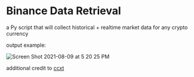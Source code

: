 
# Binance Data Retrieval 

a Py script that will collect historical + realtime market data for any crypto currency


output example: 

![Screen Shot 2021-08-09 at 5 20 25 PM](https://user-images.githubusercontent.com/22567920/128776047-1a419ac1-3035-43e3-80c2-b8f206bb6954.png)




additional credit to  <a href="https://github.com/ccxt/ccxt">ccxt</a>
